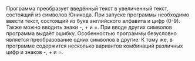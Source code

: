 Программа преобразует введённый текст в увеличенный текст, состоящий из символов Юникода.
При запуске программы необходимо ввести текст, состоящий из букв английского алфавита и цифр (0-9). Также можно вводить знаки -, + и =. При вводе других символов программа выдаёт ошибку.
Особенностью программы безусловно является преобразование одних символов в другие. К тому же, в программе содержится несколько вариантов комбинаций различных цифр и знаков -, + и =.
